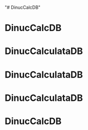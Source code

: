 "# DinucCalcDB" 
# DinucCalcDB
# DinucCalculataDB
# DinucCalculataDB
# DinucCalculataDB
# DinucCalcDB

